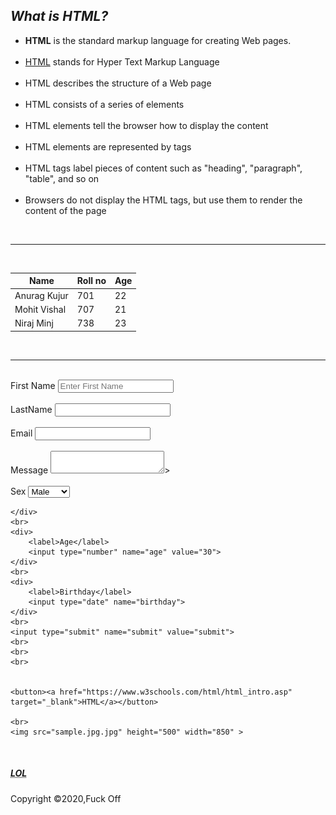 <!DOCTYPE html>
<html>
    <head>
    	<title>HTML</title>
    	<body>
    		<p><h2><em>What is HTML?</em></h2></p>
<ul>    		
<p><li><strong>HTML</strong> is the standard markup language for creating Web pages.</li><br>
<li><a href="https://www.w3schools.com/html/html_intro.asp" target="_blank">HTML</a> stands for Hyper Text Markup Language</li><br>
<li>HTML describes the structure of a Web page</li><br>
<li>HTML consists of a series of elements</li><br>
<li>HTML elements tell the browser how to display the content</li><br>
<li>HTML elements are represented by tags</li><br>
<li>HTML tags label pieces of content such as "heading", "paragraph", "table", and so on</li><br>
<li>Browsers do not display the HTML tags, but use them to render the content of the page</li></p>
</ul>
<br>
<hr>
<br>
<table>
	<thead>
		<tr>
			<th>Name</th>
			<th>Roll no</th>
			<th>Age</th>
		</tr>
	</thead>
	<tbody>
		<tr>
			<td>Anurag Kujur</td>
			<td>701</td>	
			<td>22</td>
		</tr>
		<tr>
			<td>Mohit Vishal</td>
			<td>707</td>	
			<td>21</td>
		</tr>
		<tr>
			<td>Niraj Minj</td>
			<td>738</td>	
			<td>23</td>
		</tr>
	</tbody>

</table>

<br>
<hr>  
<br>
<!--Form-->
<form action="process.php" method="POST">
	<div>
		<label>First Name</label>
	<input type="text" name="firstName" placeholder="Enter First Name">
    </div>
    <br>
	<div>
		<label>LastName</label>
	    <input type="text" name="LastName">
    </div>
    <br>
	<div>
		<label>Email</label>
	    <input type="email" name="email">
    </div>
    <br>
	<div>
		<label>Message</label>
	    <textarea name ="message"></textarea>>
    </div>
    <br>
	<div>
		<label>Sex</label>
		<select name="sex">
			<option value="male">Male</option>
			<option value="female">Female</option>
		</select>

    </div>
	<br>
	<div>
	    <label>Age</label>
	    <input type="number" name="age" value="30">
    </div>		   
    <br>	
	<div>
		<label>Birthday</label>
	    <input type="date" name="birthday">
    </div>
    <br>
    <input type="submit" name="submit" value="submit">
    <br>
    <br>
    <br>


    <button><a href="https://www.w3schools.com/html/html_intro.asp" target="_blank">HTML</a></button>

    <br>
    <img src="sample.jpg.jpg" height="500" width="850" >
<br>
    <p><h5><abbr title="Laughing Out Loud">LOL</abbr></h5></p>

 
 <p>Copyright &copy;2020,Fuck Off</p>





</body>
    </head>
</html>
